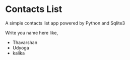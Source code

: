 # Contacts List

A simple contacts list app powered by Python and Sqlite3

Write you name here like,
- Thavarshan
- Udyoga
- kalika
